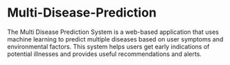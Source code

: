 # Multi-Disease-Prediction
The Multi Disease Prediction System is a web-based application that uses machine learning to predict multiple diseases based on user symptoms and environmental factors. This system helps users get early indications of potential illnesses and provides useful recommendations and alerts.
